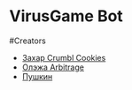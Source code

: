 # VirusGame Bot

#Creators
- [Захар Crumbl Cookies](https://t.me/crumbl_cookiesss)
- [Олэжа Arbitrage](https://t.me/ol_crypto)
- [Пушкин](https://t.me/Snopsik)
